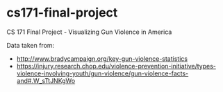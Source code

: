 # cs171-final-project
CS 171 Final Project - Visualizing Gun Violence in America

Data taken from:
- http://www.bradycampaign.org/key-gun-violence-statistics
- https://injury.research.chop.edu/violence-prevention-initiative/types-violence-involving-youth/gun-violence/gun-violence-facts-and#.W_sTtJNKgWo

